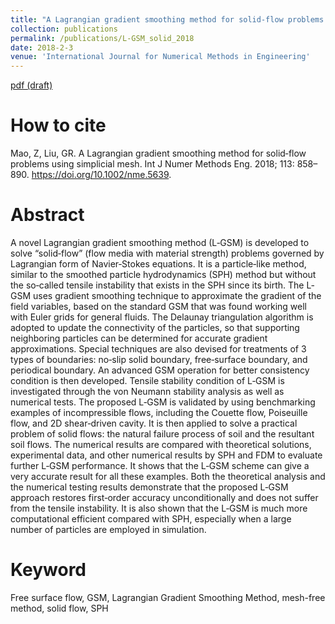 ```yaml
---
title: "A Lagrangian gradient smoothing method for solid‐flow problems using simplicial mesh"
collection: publications
permalink: /publications/L-GSM_solid_2018
date: 2018-2-3
venue: 'International Journal for Numerical Methods in Engineering'
---
```

[pdf (draft)](https://www.researchgate.net/publication/319265950_A_Lagrangian_gradient_smoothing_method_L-GSM_for_solid-flow_problems_using_simplicial_mesh)

# How to cite 
Mao, Z, Liu, GR. A Lagrangian gradient smoothing method for solid‐flow problems using simplicial mesh. Int J Numer Methods Eng. 2018; 113: 858– 890. https://doi.org/10.1002/nme.5639.

# Abstract
A novel Lagrangian gradient smoothing method (L‐GSM) is developed to solve “solid‐flow” (flow media with material strength) problems governed by Lagrangian form of Navier‐Stokes equations. It is a particle‐like method, similar to the smoothed particle hydrodynamics (SPH) method but without the so‐called tensile instability that exists in the SPH since its birth. The L‐GSM uses gradient smoothing technique to approximate the gradient of the field variables, based on the standard GSM that was found working well with Euler grids for general fluids. The Delaunay triangulation algorithm is adopted to update the connectivity of the particles, so that supporting neighboring particles can be determined for accurate gradient approximations. Special techniques are also devised for treatments of 3 types of boundaries: no‐slip solid boundary, free‐surface boundary, and periodical boundary. An advanced GSM operation for better consistency condition is then developed. Tensile stability condition of L‐GSM is investigated through the von Neumann stability analysis as well as numerical tests. The proposed L‐GSM is validated by using benchmarking examples of incompressible flows, including the Couette flow, Poiseuille flow, and 2D shear‐driven cavity. It is then applied to solve a practical problem of solid flows: the natural failure process of soil and the resultant soil flows. The numerical results are compared with theoretical solutions, experimental data, and other numerical results by SPH and FDM to evaluate further L‐GSM performance. It shows that the L‐GSM scheme can give a very accurate result for all these examples. Both the theoretical analysis and the numerical testing results demonstrate that the proposed L‐GSM approach restores first‐order accuracy unconditionally and does not suffer from the tensile instability. It is also shown that the L‐GSM is much more computational efficient compared with SPH, especially when a large number of particles are employed in simulation.

# Keyword
Free surface flow, GSM, Lagrangian Gradient Smoothing Method, mesh-free method, solid flow, SPH
